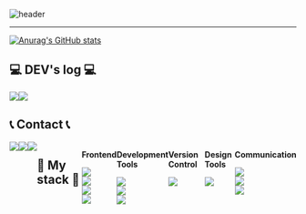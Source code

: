 <div align="left">
  
![header](https://capsule-render.vercel.app/api?type=waving&text=GSMIOTjgh&color=b7effb&section=header&height=170&fontAlignY=35&animation=twinkling)
</div>

__________________________________

[![Anurag's GitHub stats](https://github-readme-stats.vercel.app/api?username=GSMIOTjgh&show_icons=true&title_color=FF1F6F&text_color=55D7E7&bg_color=000000&icon_color=FCED6C)](https://github.com/GSMIOTjgh/github-readme-stats)

## 💻 DEV's log 💻
<div style="display:flex; flex-direction:row;">
    <a href="https://velog.io/@jgh/posts">
        <img src="https://img.shields.io/badge/Velog-20c997?style=for-the-badge&logo=Vimeo&logoColor=white"> 
    </a>
  <a href="https://github.com/GSMIOTjgh">
    <img src="https://img.shields.io/badge/github-181717?style=flat-square&logo=github&logoColor=white"/>
</div>
  </a>
</div>

## 📞 Contact 📞
<div style="display:flex; flex-direction:row;">
    <a href="mailto:s23054@gsm.hs.kr">
        <img src="https://img.shields.io/badge/gmail-EA4335?style=flat-square&logo=gmail&logoColor=white"/>
    </a>
    <a href="https://open.kakao.com/o/siv6oI1f">
      <img src="https://img.shields.io/badge/kakaotalk-FFCD00?style=flat-square&logo=kakaotalk&logoColor=black"/>   
    </a>
    <a href="https://www.instagram.com/jgh10169">
         <img src="https://img.shields.io/badge/instagram-E4405F?style=flat-square&logo=instagram&logoColor=white"/>
    </a>



  
  ## 📄 My stack 📄
  
<div style="display:flex; flex-direction:column; align-items:flex-start;">
   <p><strong>Frontend</strong></p>
<img src="https://img.shields.io/badge/javascript-F7DF1E?style=flat-square&logo=javascript&logoColor=black"/>
<img src="https://img.shields.io/badge/html-E34F26?style=flat-square&logo=html5&logoColor=white"/>
<img src="https://img.shields.io/badge/css-1572B6?style=flat-square&logo=css3&logoColor=white"/>
<img src="https://img.shields.io/badge/React-61DAFB?style=flat-square&logo=react&logoColor=black"/>
</div>
<div style="display:flex; flex-direction:column; align-items:flex-start;">
   <p><strong>Development Tools</strong></p>
<img src="https://img.shields.io/badge/Visual Studio Code-007ACC?style=flat-square&logo=visualstudiocode&logoColor=white"/>
<img src="https://img.shields.io/badge/Visual Studio-5C2D91?style=flat-square&logo=visualstudio&logoColor=white"/>
<img src="https://img.shields.io/badge/Eclipse IDE-2C2255?style=flat-square&logo=eclipseide&logoColor=white"/>
</div>
<div style="display:flex; flex-direction:column; align-items:flex-start;">
   <p><strong>Version Control</strong></p>
<img src="https://img.shields.io/badge/github-181717?style=flat-square&logo=github&logoColor=white"/>
</div>
<div style="display:flex; flex-direction:column; align-items:flex-start;">
   <p><strong>Design Tools</strong></p>
<img src="https://img.shields.io/badge/figma-F24E1E?style=flat-square&logo=figma&logoColor=white"/>
</div>
<div style="display:flex; flex-direction:column; align-items:flex-start;">
   <p><strong>Communication</strong></p>
<a href="mailto:s23054@gsm.hs.kr">
  <img src="https://img.shields.io/badge/gmail-EA4335?style=flat-square&logo=gmail&logoColor=white"/>
</a>
<a href="https://www.instagram.com/jgh10169">
  <img src="https://img.shields.io/badge/instagram-E4405F?style=flat-square&logo=instagram&logoColor=white"/>
</a>
<a href="https://open.kakao.com/o/siv6oI1f">
  <img src="https://img.shields.io/badge/kakaotalk-FFCD00?style=flat-square&logo=kakaotalk&logoColor=black"/>
</a>
</div>
